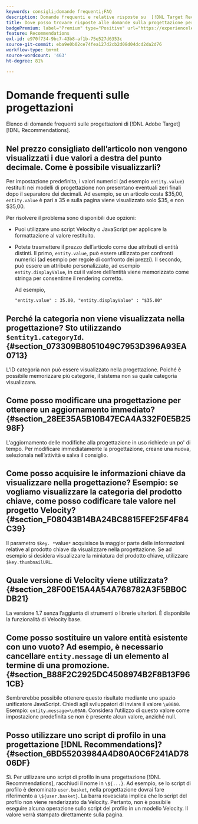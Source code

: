 ```yaml
---
keywords: consigli;domande frequenti;FAQ
description: Domande frequenti e relative risposte su  [!DNL Target Recommendations]  progettazioni.
title: Dove posso trovare risposte alle domande sulla progettazione per  [!DNL Target Recommendations]?
badgePremium: label="Premium" type="Positive" url="https://experienceleague.adobe.com/docs/target/using/introduction/intro.html?lang=it#premium newtab=true" tooltip="Vedi cosa è incluso in Target Premium."
feature: Recommendations
exl-id: e970f734-9bc7-43b8-af1b-75e527d6353c
source-git-commit: eba9e0b02ce74fea127d2cb2d08d04dcd2da2d76
workflow-type: tm+mt
source-wordcount: '463'
ht-degree: 81%

---
```


# Domande frequenti sulle progettazioni

Elenco di domande frequenti sulle progettazioni di [!DNL Adobe Target] [!DNL Recommendations].

## Nel prezzo consigliato dell’articolo non vengono visualizzati i due valori a destra del punto decimale. Come è possibile visualizzarli?

Per impostazione predefinita, i valori numerici (ad esempio `entity.value`) restituiti nei modelli di progettazione non presentano eventuali zeri finali dopo il separatore dei decimali. Ad esempio, se un articolo costa $35,00, `entity.value` è pari a 35 e sulla pagina viene visualizzato solo $35, e non $35,00.

Per risolvere il problema sono disponibili due opzioni:

* Puoi utilizzare uno script Velocity o JavaScript per applicare la formattazione al valore restituito.

* Potete trasmettere il prezzo dell’articolo come due attributi di entità distinti. Il primo, `entity.value`, può essere utilizzato per confronti numerici (ad esempio per regole di confronto dei prezzi). Il secondo, può essere un attributo personalizzato, ad esempio `entity.displayValue`, in cui il valore dell’entità viene memorizzato come stringa per consentirne il rendering corretto.

  Ad esempio,

  `"entity.value" : 35.00, "entity.displayValue" : "$35.00"`

## Perché la categoria non viene visualizzata nella progettazione? Sto utilizzando `$entity1.categoryId`. {#section_073309B8051049C7953D396A93EA0713}

L&#39;ID categoria non può essere visualizzato nella progettazione. Poiché è possibile memorizzare più categorie, il sistema non sa quale categoria visualizzare.

## Come posso modificare una progettazione per ottenere un aggiornamento immediato? {#section_28EE35A5B10B47ECA4A332F0E5B2598F}

L&#39;aggiornamento delle modifiche alla progettazione in uso richiede un po&#39; di tempo. Per modificare immediatamente la progettazione, creane una nuova, selezionala nell’attività e salva il consiglio.

## Come posso acquisire le informazioni chiave da visualizzare nella progettazione? Esempio: se vogliamo visualizzare la categoria del prodotto chiave, come posso codificare tale valore nel progetto Velocity? {#section_F08043B14BA24BC8815FEF25F4F84C39}

Il parametro `$key. *`value`*` acquisisce la maggior parte delle informazioni relative al prodotto chiave da visualizzare nella progettazione. Se ad esempio si desidera visualizzare la miniatura del prodotto chiave, utilizzare `$key.thumbnailURL`.

## Quale versione di Velocity viene utilizzata? {#section_28F00E15A4A54A768782A3F5BB0CDB21}

La versione 1.7 senza l’aggiunta di strumenti o librerie ulteriori. È disponibile la funzionalità di Velocity base.

## Come posso sostituire un valore entità esistente con uno vuoto? Ad esempio, è necessario cancellare `entity.message` di un elemento al termine di una promozione. {#section_B88F2C2925DC4508974B2F8B13F961CB}

Sembrerebbe possibile ottenere questo risultato mediante uno spazio unificatore JavaScript. Chiedi agli sviluppatori di inviare il valore `\u00A0`. Esempio: `entity.message=\u00A0`. Considera l’utilizzo di questo valore come impostazione predefinita se non è presente alcun valore, anziché null.

## Posso utilizzare uno script di profilo in una progettazione [!DNL Recommendations]? {#section_6BD55203984A4D80A0C6F241AD7806DF}

Sì. Per utilizzare uno script di profilo in una progettazione [!DNL Recommendations], racchiudi il nome in `\${...}`. Ad esempio, se lo script di profilo è denominato `user.basket`, nella progettazione dovrai fare riferimento a `\${user.basket}`. La barra rovesciata implica che lo script del profilo non viene renderizzato da Velocity. Pertanto, non è possibile eseguire alcuna operazione sullo script del profilo in un modello Velocity. Il valore verrà stampato direttamente sulla pagina.
